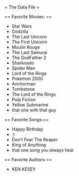 = The Data File =


== Favorite Movies: ==
* Star Wars
* Godzilla
* The Last Unicorn
* The First Unicorn
* Moulin Rouge
* The Last Samurai
* The GodFather 2 
* Sharknado
* Spider Man
* Lord of the Rings
* Pokemon 2000
* Anchorman
* Tombstone
* The Lord of the Rings
* Pulp Fiction
* Yellow Submarine
* that one with that guy


== Favorite Songs:==
* Happy Birthday
* :)
* Don't Fear The Reaper
* King of Anything
* that one song you always hear

== Favorite Authors ==
* KEN KESEY

